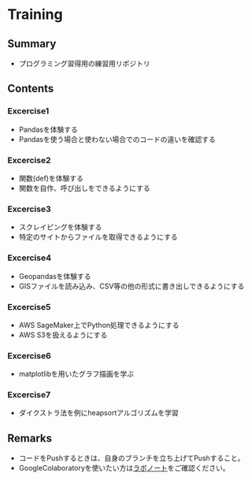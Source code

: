# Training 

## Summary

* プログラミング習得用の練習用リポジトリ

## Contents


### Excercise1

* Pandasを体験する
* Pandasを使う場合と使わない場合でのコードの違いを確認する

### Excercise2

* 関数(def)を体験する
* 関数を自作、呼び出しをできるようにする

### Excercise3

* スクレイピングを体験する
* 特定のサイトからファイルを取得できるようにする

### Excercise4

* Geopandasを体験する
* GISファイルを読み込み、CSV等の他の形式に書き出しできるようにする

### Excercise5

* AWS SageMaker上でPython処理できるようにする
* AWS S3を扱えるようにする

### Excercise6

* matplotlibを用いたグラフ描画を学ぶ

### Excercise7

* ダイクストラ法を例にheapsortアルゴリズムを学習


## Remarks

* コードをPushするときは、自身のブランチを立ち上げてPushすること。
* GoogleColaboratoryを使いたい方は[ラボノート](http://note.sngklab.jp/?p=381)をご確認ください。
